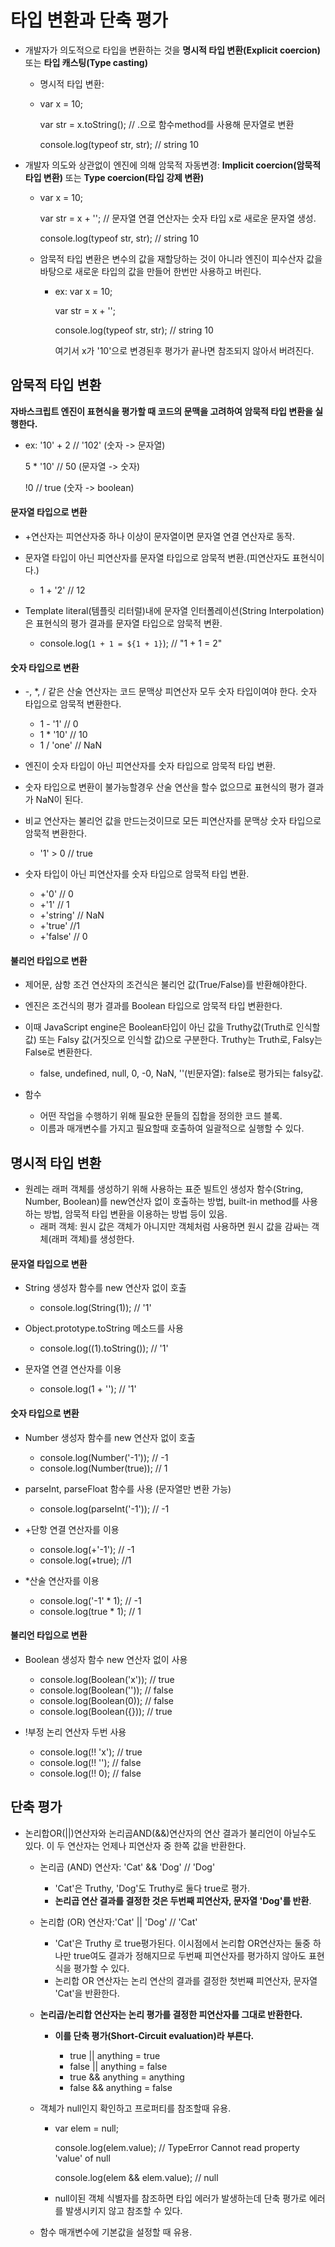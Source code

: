 # 타입 변환과 단축 평가

* 개발자가 의도적으로 타입을 변환하는 것을 **명시적 타입 변환(Explicit coercion)** 또는 **타입 캐스팅(Type casting)**

  * 명시적 타입 변환: 

  * var x = 10;

    var str = x.toString(); // .으로 함수method를 사용해 문자열로 변환

    console.log(typeof str, str); // string 10

  

* 개발자 의도와 상관없이 엔진에 의해 암묵적 자동변경: **Implicit coercion(암묵적 타입 변환)** 또는 **Type coercion(타입 강제 변환)**

  * var x = 10;

    var str = x  + ''; // 문자열 연결 연산자는 숫자 타입 x로 새로운 문자열 생성.

    console.log(typeof str, str); // string 10

    
  
  * 암묵적 타입 변환은 변수의 값을 재할당하는 것이 아니라 엔진이 피수산자 값을 바탕으로 새로운 타입의 값을 만들어 한번만 사용하고 버린다.
  
    * ex: var x = 10;
  
      var str = x + '';
  
      console.log(typeof str, str); // string 10
  
      여기서 x가 '10'으로 변경된후 평가가 끝나면 참조되지 않아서 버려진다.
  
      

## 암묵적 타입 변환

**자바스크립트 엔진이 표현식을 평가할 때 코드의 문맥을 고려하여 암묵적 타입 변환을 실행한다.**

* ex: '10' + 2 // '102' (숫자 -> 문자열)

  5 * '10' // 50 (문자열 -> 숫자)

  !0 // true (숫자 -> boolean)



#### 문자열 타입으로 변환

* +연산자는 피연산자중 하나 이상이 문자열이면 문자열 연결 연산자로 동작.

* 문자열 타입이 아닌 피연산자를 문자열 타입으로 암묵적 변환.(피연산자도 표현식이다.)
  * 1 + '2' // 12
* Template literal(템플릿 리터럴)내에 문자열 인터폴레이션(String Interpolation)은 표현식의 평가 결과를 문자열 타입으로 암묵적 변환.
  * console.log(`1 + 1 = ${1 + 1}`); // "1 + 1 = 2"



#### 숫자 타입으로 변환

* -, *, / 같은 산술 연산자는 코드 문맥상 피연산자 모두 숫자 타입이여야 한다. 숫자 타입으로 암묵적 변환한다.
  * 1 - '1' // 0
  * 1 * '10' // 10
  * 1 / 'one' // NaN
* 엔진이 숫자 타입이 아닌 피연산자를 숫자 타입으로 암묵적 타입 변환.

* 숫자 타입으로 변환이 불가능할경우 산술 연산을 할수 없으므로 표현식의 평가 결과가 NaN이 된다.

* 비교 연산자는 불리언 값을 만드는것이므로 모든 피연산자를 문맥상 숫자 타입으로 암묵적 변환한다.

  * '1' > 0 // true

* 숫자 타입이 아닌 피연산자를 숫자 타입으로 암묵적 타입 변환.

  * +'0' // 0
  * +'1' // 1
  * +'string' // NaN
  * +'true' //1
  * +'false' // 0

  

#### 불리언 타입으로 변환

* 제어문, 삼항 조건 연산자의 조건식은 불리언 값(True/False)를 반환해야한다.
* 엔진은 조건식의 평가 결과를 Boolean 타입으로 암묵적 타입 변환한다.
* 이때 JavaScript engine은 Boolean타입이 아닌 값을 Truthy값(Truth로 인식할 값) 또는 Falsy 값(거짓으로 인식할 값)으로 구분한다. Truthy는 Truth로, Falsy는 False로 변환한다.
  * false, undefined, null, 0, -0, NaN, ''(빈문자열): false로 평가되는 falsy값.

* 함수
  * 어떤 작업을 수행하기 위해 필요한 문들의 집합을 정의한 코드 블록.
  * 이름과 매개변수를 가지고 필요할때 호출하여 일괄적으로 실행할 수 있다.



## 명시적 타입 변환

* 원레는 래퍼 객체를 생성하기 위해 사용하는 표준 빌트인 생성자 함수(String, Number, Boolean)를 new연산자 없이 호출하는 방법, built-in method를 사용하는 방법, 암묵적 타입 변환을 이용하는 방법 등이 있음.
  * 래퍼 객체: 원시 값은 객체가 아니지만 객체처럼 사용하면 원시 값을 감싸는 객체(래퍼 객체)를 생성한다.



#### 문자열 타입으로 변환

* String 생성자 함수를 new 연산자 없이 호출

  * console.log(String(1)); // '1'

  

* Object.prototype.toString 메소드를 사용

  * console.log((1).toString()); // '1'

  

* 문자열 연결 연산자를 이용

  * console.log(1 + ''); // '1'



#### 숫자 타입으로 변환

* Number 생성자 함수를 new 연산자 없이 호출

  * console.log(Number('-1')); // -1
  * console.log(Number(true)); // 1

  

* parseInt, parseFloat 함수를 사용 (문자열만 변환 가능)

  * console.log(parseInt('-1')); // -1

  

* +단항 연결 연산자를 이용

  * console.log(+'-1'); // -1
  * console.log(+true); //1

  

* *산술 연산자를 이용

  * console.log('-1' * 1); // -1
  * console.log(true * 1); // 1



#### 불리언 타입으로 변환

* Boolean 생성자 함수 new 연산자 없이 사용

  * console.log(Boolean('x')); // true
  * console.log(Boolean('')); // false
  * console.log(Boolean(0)); // false
  * console.log(Boolean({})); // true 

  

* !부정 논리 연산자 두번 사용

  * console.log(!! 'x'); // true
  * console.log(!! ''); // false
  * console.log(!! 0); // false



## 단축 평가

* 논리합OR(||)연산자와 논리곱AND(&&)연산자의 연산 결과가 불리언이 아닐수도 있다. 이 두 연산자는 언제나 피연산자 중 한쪽 값을 반환한다.

  * 논리곱 (AND) 연산자: 'Cat' && 'Dog' // 'Dog'

    * 'Cat'은 Truthy, 'Dog'도 Truthy로 둘다 true로 평가.
    * **논리곱 연산 결과를 결정한 것은 두번째 피연산자, 문자열 'Dog'를 반환**.

    

  * 논리합 (OR) 연산자:'Cat' || 'Dog' // 'Cat'

    * 'Cat'은 Truthy 로 true평가된다. 이시점에서 논리합 OR연산자는 둘중 하나만 true여도 결과가 정해지므로 두번째 피연산자를 평가하지 않아도 표현식을 평가할 수 있다.
    * 논리합 OR 연산자는 논리 연산의 결과를 결정한 첫번쨰 피연산자, 문자열 'Cat'을 반환한다.

    

  * **논리곱/논리합 연산자는 논리 평가를 결정한 피연산자를 그대로 반환한다.**

    * **이를 단축 평가(Short-Circuit evaluation)라 부른다.**

      * true || anything = true
      * false || anything = false
      * true && anything = anything
      * false && anything = false

      

  * 객체가 null인지 확인하고 프로퍼티를 참조할때 유용.

    * var elem = null;

      console.log(elem.value); // TypeError Cannot read property 'value' of null

      console.log(elem && elem.value); // null

    * null이된 객체 식별자를 참조하면 타입 에러가 발생하는데 단축 평가로 에러를 발생시키지 않고 참조할 수 있다.

    

  * 함수 매개변수에 기본값을 설정할 때 유용.







